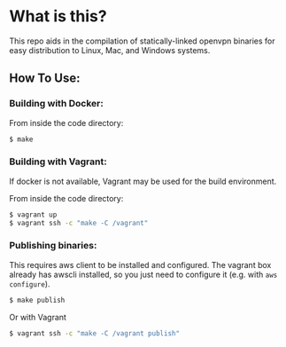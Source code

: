 # What is this?

This repo aids in the compilation of statically-linked openvpn binaries for easy distribution to Linux, Mac, and Windows systems.

## How To Use:

### Building with Docker:

From inside the code directory:

```sh
$ make
```

### Building with Vagrant:

If docker is not available, Vagrant may be used for the build environment.

From inside the code directory:

```sh
$ vagrant up
$ vagrant ssh -c "make -C /vagrant"
```

### Publishing binaries:

This requires aws client to be installed and configured. The vagrant box already has awscli installed, so you just need to configure it (e.g. with `aws configure`).

```sh
$ make publish
```

 Or with Vagrant

 ```sh
$ vagrant ssh -c "make -C /vagrant publish"
 ```
